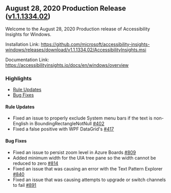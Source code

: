 ## August 28, 2020 Production Release ([v1.1.1334.02](https://github.com/Microsoft/accessibility-insights-windows/releases/tag/v1.1.1334.02))

Welcome to the August 28, 2020 Production release of Accessibility Insights for Windows.

Installation Link: https://github.com/microsoft/accessibility-insights-windows/releases/download/v1.1.1334.02/AccessibilityInsights.msi

Documentation Link: https://accessibilityinsights.io/docs/en/windows/overview

### Highlights

- [Rule Updates](#rule-updates)
- [Bug Fixes](#bug-fixes)

#### Rule Updates

- Fixed an issue to properly exclude System menu bars if the text is non-English in BoundingRectangleNotNull [#402](https://github.com/microsoft/axe-windows/issues/402)
- Fixed a false positive with WPF DataGrid's [#417](https://github.com/microsoft/axe-windows/issues/417)

#### Bug Fixes

- Fixed an issue to persist zoom level in Azure Boards [#809](https://github.com/microsoft/accessibility-insights-windows/issues/809)
- Added minimum width for the UIA tree pane so the width cannot be reduced to zero [#814](https://github.com/microsoft/accessibility-insights-windows/issues/814)
- Fixed an issue that was causing an error with the Text Pattern Explorer [#840](https://github.com/microsoft/accessibility-insights-windows/issues/840)
- Fixed an issue that was causing attempts to upgrade or switch channels to fail [#891](https://github.com/microsoft/accessibility-insights-windows/issues/891)